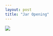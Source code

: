 ```yaml
---
layout: post
title: "Jar Opening"
---
```


<img id="img" src="https://i.redd.it/5djub49v02j51.png"/>
